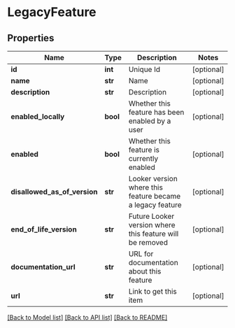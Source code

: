 # LegacyFeature

## Properties
Name | Type | Description | Notes
------------ | ------------- | ------------- | -------------
**id** | **int** | Unique Id | [optional] 
**name** | **str** | Name | [optional] 
**description** | **str** | Description | [optional] 
**enabled_locally** | **bool** | Whether this feature has been enabled by a user | [optional] 
**enabled** | **bool** | Whether this feature is currently enabled | [optional] 
**disallowed_as_of_version** | **str** | Looker version where this feature became a legacy feature | [optional] 
**end_of_life_version** | **str** | Future Looker version where this feature will be removed | [optional] 
**documentation_url** | **str** | URL for documentation about this feature | [optional] 
**url** | **str** | Link to get this item | [optional] 

[[Back to Model list]](../README.md#documentation-for-models) [[Back to API list]](../README.md#documentation-for-api-endpoints) [[Back to README]](../README.md)


